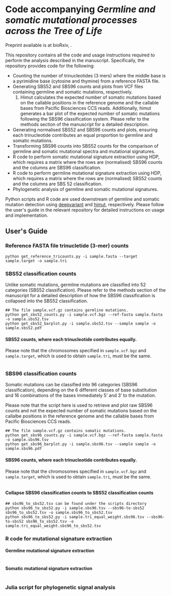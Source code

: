 # Code accompanying *Germline and somatic mutational processes across the Tree of Life*

Preprint available is at bioRxiv, .

This repository contains all the code and usage instructions required to perform the analysis described in the manuscript. Specifically, the repository provides code for the following:

- Counting the number of trinucleotides (3 mers) where the middle base is a pyrimidine base (cytosine and thymine) from a reference FASTA file.
- Generating SBS52 and SBS96 counts and plots from VCF files containing germline and somatic mutations, respectively.
    1. Himut calculates the expected number of somatic mutations based on the callable positions in the reference genome and the callable bases from Pacific Biosciences CCS reads. Additionally, himut generates a bar plot of the expected number of somatic mutations following the SBS96 classification system. Please refer to the methods section of the manuscript for a detailed description.
- Generating normalised SBS52 and SBS96 counts and plots, ensuring each trinucleotide contributes an equal proportion to germline and somatic mutations. 
- Transforming SBS96 counts into SBS52 counts for the comparison of germline and somatic mutational spectra and mutational signatures.
- R code to perform somatic mutational signature extraction using HDP, which requires a matrix where the rows are (normalised) SBS96 counts and the columns are SBS96 classification.
- R code to perform germline mutational signature extraction using HDP, which requires a matrix where the rows are (normalised) SBS52 counts and the columns are SBS 52 classification.
- Phylogenetic analysis of germline and somatic mutational signatures.

Python scripts and R code are used downstream of germline and somatic mutation detection using [deepvariant](https://github.com/google/deepvariant) and [himut](https://github.com/sjin09/himut), respectively. Please follow the user's guide in the relevant repository for detailed instructions on usage and implementation.

## User's Guide

### Reference FASTA file trinucletide (3-mer) counts

```
python get_reference_tricounts.py -i sample.fasta --target sample.target -o sample.tri
```

### SBS52 classification counts

Unlike somatic mutations, germline mutations are classified into 52 categories (SBS52 classification). Please refer to the methods section of the manuscript for a detailed description of how the SBS96 classification is collapsed into the SBS52 classification.

```
## The file sample.vcf.gz contains germline mutations.
python get_sbs52_counts.py -i sample.vcf.bgz --ref-fasta sample.fasta -o sample.sbs52.tsv
python get_sbs52_barplot.py -i sample.sbs52.tsv --sample sample -o sample.sbs52.pdf
```

#### SBS52 counts, where each trinucleotide contributes equally.

Please note that the chromosomes specified in `sample.vcf.bgz` and `sample.target`, which is used to obtain `sample.tri`, must be the same.

```
```

### SBS96 classification counts

Somatic mutations can be classified into 96 categories (SBS96 classification), depending on the 6 different classes of base substitution and 16 combinations of the bases immediately 5’ and 3’ to the mutation. 

Please note that the script here is used to retrieve and plot raw SBS96 counts and not the expected number of somatic mutations based on the callalbe positions in the reference genome and the callable bases from Pacific Biosciences CCS reads.

```
## The file sample.vcf.gz contains somatic mutations.
python get_sbs96_counts.py -i sample.vcf.bgz --ref-fasta sample.fasta -o sample.sbs96.tsv
python get_sbs96_barplot.py -i sample.sbs96.tsv --sample sample -o sample.sbs96.pdf
```

#### SBS96 counts, where each trinucleotide contributes equally.

Please note that the chromosomes specified in `sample.vcf.bgz` and `sample.target`, which is used to obtain `sample.tri`, must be the same.

```
```

#### Collapse SBS96 classification counts to SBS52 classification counts

```
## sbs96_to_sbs52.tsv can be found under the scripts directory
python sbs96_to_sbs52.py -i sample.sbs96.tsv --sbs96-to-sbs52 sbs96_to_sbs52.tsv -o sample.sbs96_to_sbs52.tsv
python sbs96_to_sbs52.py -i sample.tri_equal_weight.sbs96.tsv --sbs96-to-sbs52 sbs96_to_sbs52.tsv -o sample.tri_equal_weight.sbs96_to_sbs52.tsv
```

### R code for mutational signature extraction

#### Germline mutational signature extraction

```
```

#### Somatic mutational signature extraction

```
```

### Julia script for phylogenetic signal analysis

```
```
